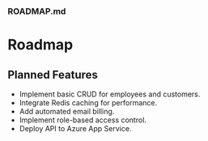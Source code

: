 ### ROADMAP.md

# Roadmap

## Planned Features

-  Implement basic CRUD for employees and customers.
- Integrate Redis caching for performance.
- Add automated email billing.
- Implement role-based access control.
- Deploy API to Azure App Service.
